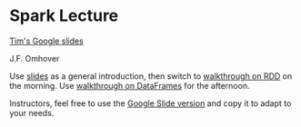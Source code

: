 # Spark Lecture
[Tim's Google slides](https://docs.google.com/presentation/d/11ccM7bQ8gv2oLs2FyJkZxOEujWYHC2AGkqksVApQA4w/edit?usp=sharing)

J.F. Omhover

Use [slides](spark-intro-slides.pdf) as a general introduction, then switch to [walkthrough on RDD](spark_intro_lecture.ipynb) on the morning. Use [walkthrough on DataFrames](spark_df_lecture.ipynb) for the afternoon.

Instructors, feel free to use the [Google Slide version](https://docs.google.com/a/galvanize.com/presentation/d/1RCY7WnmPnVDm_uGh7b9BPxryTlyHnqcaOfPOKSXvs2M/edit?usp=sharing) and copy it to adapt to your needs.
